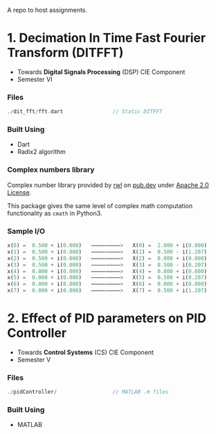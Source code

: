 A repo to host assignments.

# 1. Decimation In Time Fast Fourier Transform (DITFFT)

- Towards **Digital Signals Processing** (DSP) CIE Component
- Semester VI

### Files

```dart
./dit_fft/fft.dart                // Static DITFFT
```

### Built Using

- Dart
- Radix2 algorithm

### Complex numbers library

Complex number library provided by [rwl](https://github.com/rwl) on [pub.dev](https://pub.dev/packages/complex) under [Apache 2.0 License](https://www.apache.org/licenses/LICENSE-2.0).

This package gives the same level of complex math computation functionality as `cmath` in Python3.

### Sample I/O

```dart
x(0) =  0.500 + i(0.000)   ⸻⸻>   X(0) =  2.000 + i(0.000)
x(1) =  0.500 + i(0.000)   ⸻⸻>   X(1) =  0.500 - i(1.207)
x(2) =  0.500 + i(0.000)   ⸻⸻>   X(2) =  0.000 + i(0.000)
x(3) =  0.500 + i(0.000)   ⸻⸻>   X(3) =  0.500 - i(0.207)
x(4) =  0.000 + i(0.000)   ⸻⸻>   X(4) =  0.000 + i(0.000)
x(5) =  0.000 + i(0.000)   ⸻⸻>   X(5) =  0.500 + i(0.207)
x(6) =  0.000 + i(0.000)   ⸻⸻>   X(6) =  0.000 + i(0.000)
x(7) =  0.000 + i(0.000)   ⸻⸻>   X(7) =  0.500 + i(1.207)
```

# 2. Effect of PID parameters on PID Controller

- Towards **Control Systems** (CS) CIE Component
- Semester V

### Files

```dart
./pidController/                  // MATLAB .m files
```

### Built Using

- MATLAB
